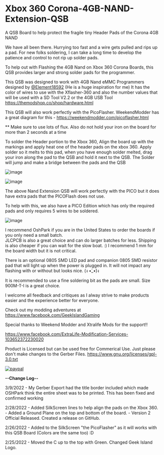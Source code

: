 # Xbox 360 Corona-4GB-NAND-Extension-QSB
A QSB Board to help protect the fragile tiny Header Pads of the Corona 4GB NAND

We have all been there.  Hurrying too fast and a wire gets pulled and rips up a pad.
For new folks soldering, I can take a long time to develop the patience and control to not rip up solder pads.

To help out with Flashing the 4GB Nand on Xbox 360 Corona Boards, this QSB provides larger and strong solder pads for the programmer.

This QSB was designed to work with 4GB Nand eMMC Programmers designed by [@Element18592](https://github.com/Element18592) (He is a huge inspiration for me)
It has the color of wires to use with the Xflasher-360 and also the number values that will be used with a SD Tool V2.2 or the 4GB USB Tool
https://themodshop.co/shop/hardware.html

This QSB will also work perfectly with the PicoFlasher.   WeekendModder has a great diagram for this - https://weekendmodder.com/picoflasher.html

** Make sure to use lots of flux.  Also do not hold your iron on the board for more than 2 seconds at a time

To solder the Header portion to the Xbox 360, Align the board up with the markings and apply heat one of the header pads on the xbox 360.
Apply solder so it melts to this pad, when you have enough solder melted, drag your iron along the pad to the QSB and hold it next to the QSB.
The Solder will jump and make a bridge between the pads and the QSB

![image](https://user-images.githubusercontent.com/70423454/155852250-eef964d4-2525-4463-a301-cab1ad949bdb.png)

![image](https://user-images.githubusercontent.com/70423454/155852265-2fb41352-2d71-4396-be04-8865dee1d20b.png)

The above Nand Extension QSB will work perfectly with the PICO but it does have extra pads that the PICOFlash does not use.

To help with this, we also have a PICO Edition which has only the required pads and only requires 5 wires to be soldered.

![image](https://user-images.githubusercontent.com/70423454/157382950-936b6054-c5ab-4d09-967f-b3b135d7ab98.png)


I recommend OshPark if you are in the United States to order the boards if you only need a small batch.  
JLCPCB is also a great choice and can do larger batches for less.  Shipping is also cheaper if you can wait for the slow boat.  :)
I recommend 1 mm for the board width but it is not critical.

There is an optional 0805 SMD LED pad and companion 0805 SMD resistor pad that will light up when the power is plugged in.
It will not impact any flashing with or without but looks nice.  (ง •̀_•́)ง

It is recommended to use a fine soldering bit as the pads are small. Size 900M-T-I is a great choice.

I welcome all feedback and critiques as I alway strive to make products easier and the experience better for everyone.

Check out my modding adventures at https://www.facebook.com/GeekIslandGaming

Special thanks to Weekend Modder and Xtralife Mods for the support!!

https://www.facebook.com/ExtraLife-Modification-Services-103652372230020

Product is Licensed but can be used free for Commerical Use.  Just please don't make changes to the Gerber Files.
https://www.gnu.org/licenses/gpl-3.0.txt

[![paypal](https://www.paypalobjects.com/en_US/i/btn/btn_donateCC_LG.gif)](https://www.paypal.com/donate/?hosted_button_id=97YFBJX4NXA8W)

**--Change Log--**

3/9/2022 - My Gerber Export had the title border included which made OSHPark think the entire sheet was to be printed.  This has been fixed and confirmed working

2/28/2022 - Added SilkScreen lines to help align the pads on the Xbox 360.
          - Added a Ground Plane on the top and bottom of the board.
          - Version 2 Official Released.  Created a release on GitHub.

2/26/2022 - Added to the SilkScreen "the PicoFlasher" as it will works with this QSB Board (Colors are the same too)  :D

2/25/2022 - Moved the C up to the top with Green.  Changed Geek Island Logo.

